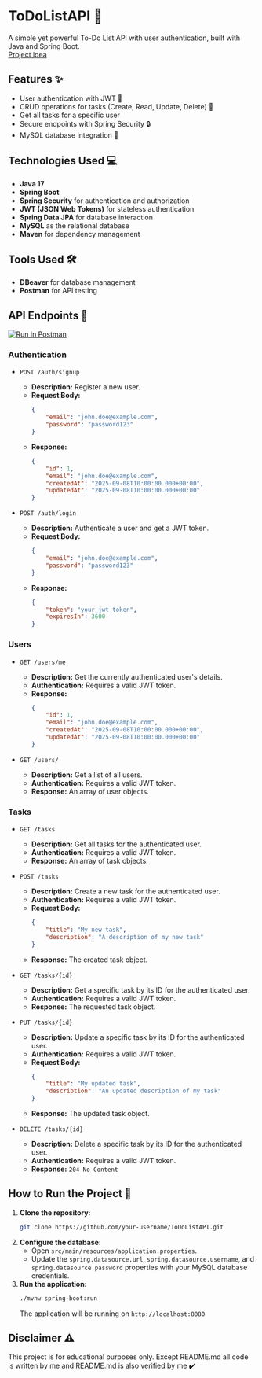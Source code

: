 # ToDoListAPI 📝

A simple yet powerful To-Do List API with user authentication, built with Java and Spring Boot.
<br>[Project idea](https://roadmap.sh/projects/todo-list-api)

## Features ✨

*   User authentication with JWT 🔐
*   CRUD operations for tasks (Create, Read, Update, Delete) 📝
*   Get all tasks for a specific user
*   Secure endpoints with Spring Security 🔒
*   MySQL database integration 💾

## Technologies Used 💻

*   **Java 17**
*   **Spring Boot**
*   **Spring Security** for authentication and authorization
*   **JWT (JSON Web Tokens)** for stateless authentication
*   **Spring Data JPA** for database interaction
*   **MySQL** as the relational database
*   **Maven** for dependency management

## Tools Used 🛠️

*   **DBeaver** for database management
*   **Postman** for API testing

## API Endpoints 🚀

[![Run in Postman](https://run.pstmn.io/button.svg)](https://gold-equinox-301252.postman.co/workspace/WeatherAPI_cache~dc3eec1e-4773-49e5-99b0-e7c468b190b3/collection/15678778-794aa1fb-b14f-4054-a831-62a98a2c9874?action=share&creator=15678778)

### Authentication

*   `POST /auth/signup`

    *   **Description:** Register a new user.
    *   **Request Body:**
        ```json
        {
            "email": "john.doe@example.com",
            "password": "password123"
        }
        ```
    *   **Response:**
        ```json
        {
            "id": 1,
            "email": "john.doe@example.com",
            "createdAt": "2025-09-08T10:00:00.000+00:00",
            "updatedAt": "2025-09-08T10:00:00.000+00:00"
        }
        ```

*   `POST /auth/login`

    *   **Description:** Authenticate a user and get a JWT token.
    *   **Request Body:**
        ```json
        {
            "email": "john.doe@example.com",
            "password": "password123"
        }
        ```
    *   **Response:**
        ```json
        {
            "token": "your_jwt_token",
            "expiresIn": 3600
        }
        ```

### Users

*   `GET /users/me`

    *   **Description:** Get the currently authenticated user's details.
    *   **Authentication:** Requires a valid JWT token.
    *   **Response:**
        ```json
        {
            "id": 1,
            "email": "john.doe@example.com",
            "createdAt": "2025-09-08T10:00:00.000+00:00",
            "updatedAt": "2025-09-08T10:00:00.000+00:00"
        }
        ```

*   `GET /users/`

    *   **Description:** Get a list of all users.
    *   **Authentication:** Requires a valid JWT token.
    *   **Response:** An array of user objects.

### Tasks

*   `GET /tasks`

    *   **Description:** Get all tasks for the authenticated user.
    *   **Authentication:** Requires a valid JWT token.
    *   **Response:** An array of task objects.

*   `POST /tasks`

    *   **Description:** Create a new task for the authenticated user.
    *   **Authentication:** Requires a valid JWT token.
    *   **Request Body:**
        ```json
        {
            "title": "My new task",
            "description": "A description of my new task"
        }
        ```
    *   **Response:** The created task object.

*   `GET /tasks/{id}`

    *   **Description:** Get a specific task by its ID for the authenticated user.
    *   **Authentication:** Requires a valid JWT token.
    *   **Response:** The requested task object.

*   `PUT /tasks/{id}`

    *   **Description:** Update a specific task by its ID for the authenticated user.
    *   **Authentication:** Requires a valid JWT token.
    *   **Request Body:**
        ```json
        {
            "title": "My updated task",
            "description": "An updated description of my task"
        }
        ```
    *   **Response:** The updated task object.

*   `DELETE /tasks/{id}`

    *   **Description:** Delete a specific task by its ID for the authenticated user.
    *   **Authentication:** Requires a valid JWT token.
    *   **Response:** `204 No Content`

## How to Run the Project 🚀

1.  **Clone the repository:**
    ```bash
    git clone https://github.com/your-username/ToDoListAPI.git
    ```
2.  **Configure the database:**
    *   Open `src/main/resources/application.properties`.
    *   Update the `spring.datasource.url`, `spring.datasource.username`, and `spring.datasource.password` properties with your MySQL database credentials.
3.  **Run the application:**
    ```bash
    ./mvnw spring-boot:run
    ```
    The application will be running on `http://localhost:8080`

## Disclaimer ⚠️

This project is for educational purposes only. Except README.md all code is written by me and README.md is also verified by me ✔️
